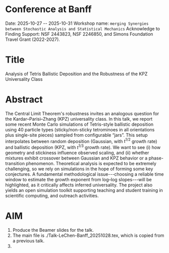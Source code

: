 # Conference at Banff
Date: 2025-10-27 -- 2025-10-31
Workshop name: `merging Synergies between Stochastic Analysis and Statistical Mechanics`
Acknowledge to Finding Support: NSF 2443823, NSF 2246850, and Simons Foundation Travel Grant (2022-2027).

# Title

Analysis of Tetris Ballistic Deposition and the Robustness of the KPZ Universality Class

# Abstract

The Central Limit Theorem's robustness invites an analogous question for the Kardar–Parisi–Zhang (KPZ) universality class. In this talk, we report some recent Monte Carlo simulations of Tetris-style ballistic deposition using 40 particle types (sticky/non-sticky tetrominoes in all orientations plus single-site pieces) sampled from configurable “jars”. This setup interpolates between random deposition (Gaussian, with $t^{1/2}$ growth rate) and ballistic deposition (KPZ, with $t^{1/3}$ growth rate). We want to see (i) how geometry and stickiness influence observed scaling, and (ii) whether mixtures exhibit crossover between Gaussian and KPZ behavior or a phase-transition phenomenon. Theoretical analysis is expected to be extremely challenging, so we rely on simulations in the hope of forming some key conjectures. A fundamental methodological issue---choosing a reliable time window to estimate the growth exponent from log–log slopes---will be highlighted, as it critically affects inferred universality. The project also yields an open simulation toolkit supporting teaching and student training in scientific computing, and outreach activities.

# AIM

1. Produce the Beamer slides for the talk. 
2. The main file is ./Talk-LeChen-Banff_20251028.tex, which is copied from a previous talk.
3. 

